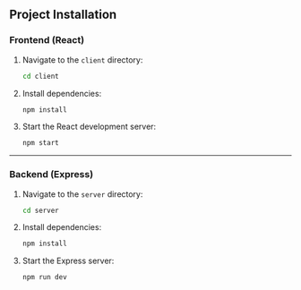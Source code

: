 ## Project Installation

### Frontend (React)

1. Navigate to the `client` directory:

    ```bash
    cd client
    ```

2. Install dependencies:

    ```bash
    npm install
    ```

3. Start the React development server:

    ```bash
    npm start
    ```

---

### Backend (Express)

1. Navigate to the `server` directory:

    ```bash
    cd server
    ```

2. Install dependencies:

    ```bash
    npm install
    ```

3. Start the Express server:

    ```bash
    npm run dev
    ```
